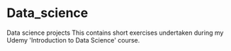 # Data_science
Data science projects
This contains short exercises undertaken during my Udemy 'Introduction to Data Science' course. 
